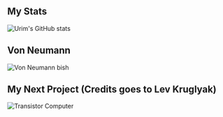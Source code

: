 ## My Stats
![Urim's GitHub stats](https://github-readme-stats.vercel.app/api?username=Twenty-FirstCentury&show_icons=true&theme=rose_pine)

## Von Neumann
![Von Neumann bish](https://upload.wikimedia.org/wikipedia/commons/thumb/e/e5/Von_Neumann_Architecture.svg/1200px-Von_Neumann_Architecture.svg.png)

## My Next Project (Credits goes to Lev Kruglyak)
![Transistor Computer](https://preview.redd.it/37yw9muz30351.png?width=1920&format=png&auto=webp&s=e3e4bf929835668be27e240f66d0ed2cd04b1e77)
